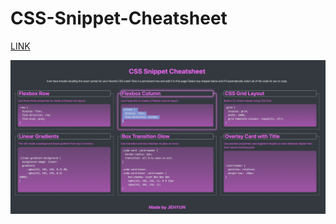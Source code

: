 # CSS-Snippet-Cheatsheet

[LINK](https://congmul.github.io/CSS-Snippet-Cheatsheet/)

 ![Operating Image](./assets/img/operating.png)
